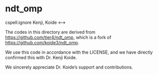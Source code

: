 # ndt_omp

<!-->

cspell:ignore Kenji, Koide
<-->

The codes in this directory are derived from <https://github.com/tier4/ndt_omp>, which is a fork of <https://github.com/koide3/ndt_omp>.

We use this code in accordance with the LICENSE, and we have directly confirmed this with Dr. Kenji Koide.

We sincerely appreciate Dr. Koide’s support and contributions.
